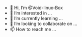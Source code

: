 - 👋 Hi, I’m @Void-linux-Box
- 👀 I’m interested in ...
- 🌱 I’m currently learning ...
- 💞️ I’m looking to collaborate on ...
- 📫 How to reach me ...

<!---
Void-linux-Box/Void-linux-Box is a ✨ special ✨ repository because its `README.md` (this file) appears on your GitHub profile.
You can click the Preview link to take a look at your changes.
--->
